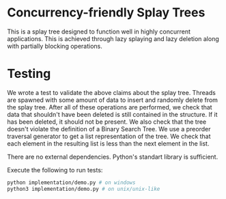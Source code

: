 # Concurrency-friendly Splay Trees

This is a splay tree designed to function well in highly concurrent applications.
This is achieved through lazy splaying and lazy deletion along with partially
blocking operations.

# Testing

We wrote a test to validate the above claims about the splay tree. Threads are 
spawned with some amount of data to insert and randomly delete from the splay 
tree. After all of these operations are performed, we check that data that 
shouldn't have been deleted is still contained in the structure. If it has been 
deleted, it should not be present. We also check that the tree doesn't violate 
the definition of a Binary Search Tree. We use a preorder traversal generator
to get a list representation of the tree. We check that each element in the 
resulting list is less than the next element in the list.

There are no external dependencies. Python's standart library is sufficient.

Execute the following to run tests:
```bash
python implementation/demo.py # on windows
python3 implementation/demo.py # on unix/unix-like
```

